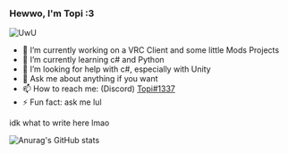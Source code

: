 ### Hewwo, I'm Topi :3
![UwU](https://media.discordapp.net/attachments/867519940747460610/869356629752152084/EWLO9pxVcAA-v6Y.jpg)

- 🔭 I’m currently working on a VRC Client and some little Mods Projects
- 🌱 I’m currently learning c# and Python
- 🤔 I’m looking for help with c#, especially with Unity
- 💬 Ask me about anything if you want
- 📫 How to reach me: (Discord) [Topi#1337](https://discordapp.com/users/487174753094729738)
- ⚡ Fun fact: ask me lul

idk what to write here lmao

![Anurag's GitHub stats](https://github-readme-stats.vercel.app/api?username=not-tobo&show_icons=true&theme=vision-friendly-dark)
